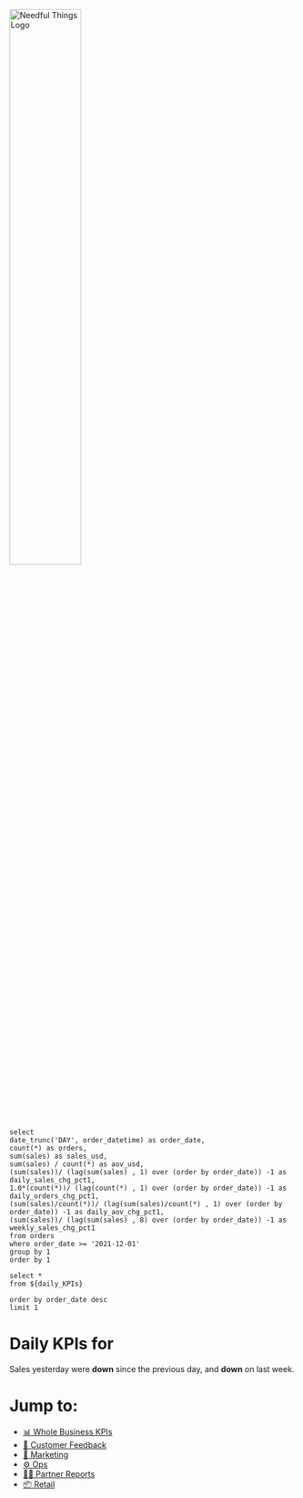 

![Needful Things Logo](needful-logo.png)

```daily_KPIs
select 
date_trunc('DAY', order_datetime) as order_date,
count(*) as orders,
sum(sales) as sales_usd,
sum(sales) / count(*) as aov_usd,
(sum(sales))/ (lag(sum(sales) , 1) over (order by order_date)) -1 as daily_sales_chg_pct1,
1.0*(count(*))/ (lag(count(*) , 1) over (order by order_date)) -1 as daily_orders_chg_pct1,
(sum(sales)/count(*))/ (lag(sum(sales)/count(*) , 1) over (order by order_date)) -1 as daily_aov_chg_pct1,
(sum(sales))/ (lag(sum(sales) , 8) over (order by order_date)) -1 as weekly_sales_chg_pct1
from orders
where order_date >= '2021-12-01'
group by 1
order by 1
```

```yesterday_KPIs
select *
from ${daily_KPIs}

order by order_date desc
limit 1
```


# Daily KPIs for <Value data={yesterday_KPIs} fmt="dd mmm yy"/>

Sales yesterday were **down** <Value data={yesterday_KPIs} column='daily_sales_chg_pct1' /> since the previous day, and **down** <Value data={yesterday_KPIs} column='weekly_sales_chg_pct1' /> on last week.


<BigValue 
  data={yesterday_KPIs} 
  value='sales_usd' 
  comparison=daily_sales_chg_pct1 
  comparisonTitle='vs prev. day'/>

<BigValue 
  data={yesterday_KPIs} 
  value='orders' 
  comparison=daily_orders_chg_pct1 
  comparisonTitle='vs prev. day'/>

<BigValue 
  data={yesterday_KPIs} 
  value='aov_usd' 
  comparison=daily_aov_chg_pct1 
  comparisonTitle='vs prev. day'/>



<BarChart
    title='Daily sales in last month'
    subtitle='USD'
    data={daily_KPIs}
    x=order_date
    y=sales_usd
/>


# Jump to:

- [📊 Whole Business KPIs](/business-performance)
- [💬 Customer Feedback](/customer)
- [📢 Marketing](/marketing)
- [⚙️ Ops](/operations)
- [🤝🏽 Partner Reports](/partner-reports)
- [📦 Retail](/retail)


<style>
  img {
    width: 50%;
  }
</style>
